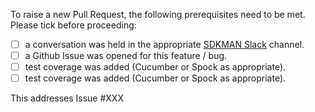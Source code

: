 To raise a new Pull Request, the following prerequisites need to be met. Please tick before proceeding:

- [ ] a conversation was held in the appropriate [SDKMAN Slack](https://slack.sdkman.io) channel.
- [ ] a Github Issue was opened for this feature / bug.
- [ ] test coverage was added (Cucumber or Spock as appropriate).
- [ ] test coverage was added (Cucumber or Spock as appropriate).

This addresses Issue #XXX
